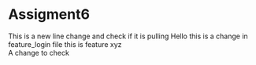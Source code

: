 # Assigment6 
This is a new line change and check if it is pulling 
Hello this is a change in feature_login file
this is feature xyz
<br>
A change to check 
